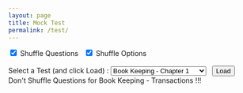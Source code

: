 ```yaml
---
layout: page
title: Mock Test
permalink: /test/
---
```


<div class="col-lg-12">
<form id="jsonFile" name="jsonFile" enctype="multipart/form-data" method="post">
        <div id="selector">
            <div id="toggles">
                <label class="checkbox-inline">
                    <input type="checkbox" id="shuffle_questions" checked data-toggle="toggle"> Shuffle Questions
                </label>
                &nbsp;
                <label class="checkbox-inline">
                    <input type="checkbox" id="shuffle_options" checked data-toggle="toggle"> Shuffle Options
                </label>
            </div>
            <br>
            Select a Test (and click Load) : 
            <select id="chaptername">
                <option value="bookkeeping-chap1.json">Book Keeping - Chapter 1</option>
                <option value="bookkeeping-chap2.json">Book Keeping - Chapter 2</option>
                <option value="bookkeeping-chap3.json">Book Keeping - Chapter 3</option>
                <option value="bookkeeping-trans.json">Book Keeping - Transactions</option>
                <option value="ifrs.json">IFRS</option>
            </select>
            &nbsp;
            <input type='button' id='btnLoad' value='Load' onclick='loadFile();'>
        </div>
        Don't Shuffle Questions for Book Keeping - Transactions !!!
        <div id="dynamiccontent"></div>
<script src="https://code.jquery.com/jquery-3.3.1.min.js" integrity="sha256-FgpCb/KJQlLNfOu91ta32o/NMZxltwRo8QtmkMRdAu8=" crossorigin="anonymous"></script>    
<script type="text/javascript" src="/static/js/main.js"></script>
